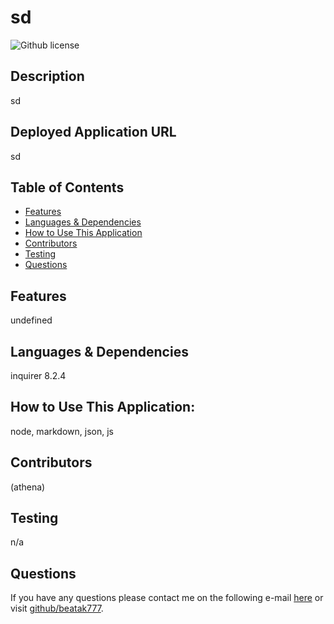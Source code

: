 # sd
  ![Github license](https://img.shields.io/badge/license-MIT-blue.svg)
  ## Description
  sd
  ## Deployed Application URL
  sd
  ## Table of Contents
  * [Features](#features)
  * [Languages & Dependencies](#languagesanddependencies)
  * [How to Use This Application](#HowtoUseThisApplication)
  * [Contributors](#contributors)
  * [Testing](#testing)
  * [Questions](#questions)
  ## Features
  undefined
  ## Languages & Dependencies
  inquirer 8.2.4
  ## How to Use This Application:
  node, markdown, json, js
  ## Contributors
  (athena)
  ## Testing
  n/a
  ## Questions
  If you have any questions please contact me on the following e-mail [here](mailto:beatak@gmail.com?subject=[GitHub]%20Dev%20Connect) or visit [github/beatak777](https://github.com/beatak777).
